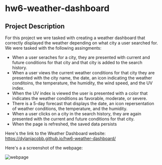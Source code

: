 # hw6-weather-dashboard

## **Project Description**

For this project we wre tasked with creating a weather dashboard that correctly displayed the weather depending on what city a user searched for. We were tasked with the following assingments:

* When a user seraches for a city, they are presented with current and future conditions for that city and that city is added to the search history.
* When a user views the current weather conditions for that city they are presented with the city name, the date, an icon indicating the weather conditoins, the temperature, the humidity, the wind speed, and the UV index.
* When the UV index is viewed the user is presented with a color that indicates the weather conditions as favorable, moderate, or severe.
* There is a 5-day forecast that displays the date, an icon repersentation of weather conditions, the temperature, and the humidity.
* When a user clicks on a city in the search history, they are again presented with the current and future conditions for that city.
* When the page is refreshed, the saved data persists

Here's the link to the Weather Dashboard website: https://dylanjacobb.github.io/hw6-weather-dashboard/

Here's a a screenshot of the webpage:

![webpage](https://user-images.githubusercontent.com/75706156/109103160-5d0c8280-76f8-11eb-9841-2ec4bd16f85f.png)
